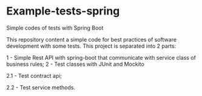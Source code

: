 # Example-tests-spring
Simple codes of tests with Spring Boot

This repository content a simple code for best practices of software development with some tests.
This project is separated into 2 parts:

1 - Simple Rest API with spring-boot that communicate with service class of business rules;
2 - Test classes with JUnit and Mockito
  
  2.1 - Test contract api;
  
  2.2 - Test service methods.
